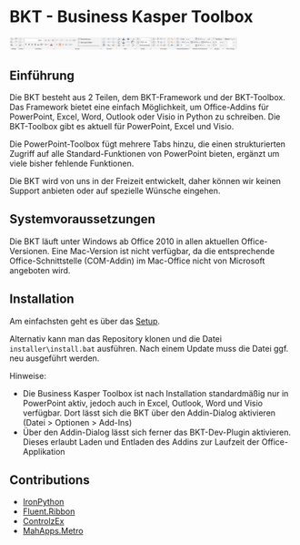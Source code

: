 # BKT - Business Kasper Toolbox

<img src="documentation/screenshot.png" width="400">

## Einführung

Die BKT besteht aus 2 Teilen, dem BKT-Framework und der BKT-Toolbox. Das Framework bietet eine einfach Möglichkeit, um Office-Addins für PowerPoint, Excel, Word, Outlook oder Visio in Python zu schreiben. Die BKT-Toolbox gibt es aktuell für PowerPoint, Excel und Visio.

Die PowerPoint-Toolbox fügt mehrere Tabs hinzu, die einen strukturierten Zugriff auf alle Standard-Funktionen von PowerPoint bieten, ergänzt um viele bisher fehlende Funktionen.

Die BKT wird von uns in der Freizeit entwickelt, daher können wir keinen Support anbieten oder auf spezielle Wünsche eingehen.

## Systemvoraussetzungen

Die BKT läuft unter Windows ab Office 2010 in allen aktuellen Office-Versionen. Eine Mac-Version ist nicht verfügbar, da die entsprechende Office-Schnittstelle (COM-Addin) im Mac-Office nicht von Microsoft angeboten wird.

## Installation

Am einfachsten geht es über das [Setup](https://bkt-toolbox.de/latest).

Alternativ kann man das Repository klonen und die Datei `installer\install.bat` ausführen. Nach einem Update muss die Datei ggf. neu ausgeführt werden.

Hinweise:

  * Die Business Kasper Toolbox ist nach Installation standardmäßig nur in PowerPoint aktiv, 
    jedoch auch in Excel, Outlook, Word und Visio verfügbar. Dort lässt sich die BKT über den
    Addin-Dialog aktivieren (Datei > Optionen > Add-Ins)
  * Über den Addin-Dialog lässt sich ferner das BKT-Dev-Plugin aktivieren. Dieses erlaubt
    Laden und Entladen des Addins zur Laufzeit der Office-Applikation

## Contributions

 * [IronPython](https://github.com/IronLanguages/ironpython2)
 * [Fluent.Ribbon](https://github.com/fluentribbon/Fluent.Ribbon)
 * [ControlzEx](https://github.com/ControlzEx/ControlzEx)
 * [MahApps.Metro](https://github.com/MahApps/MahApps.Metro)

